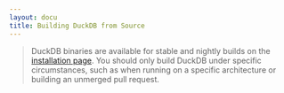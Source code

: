 ```yaml
---
layout: docu
title: Building DuckDB from Source
---
```


> DuckDB binaries are available for stable and nightly builds on the [installation page](/docs/installation/index).
> You should only build DuckDB under specific circumstances, such as when running on a specific architecture or building an unmerged pull request.